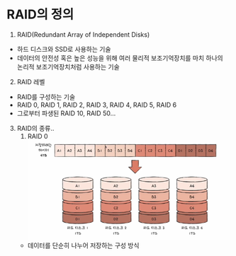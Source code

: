 # RAID의 정의

1) RAID(Redundant Array of Independent Disks)
- 하드 디스크와 SSD로 사용하는 기술
- 데이터의 안전성 혹은 높은 성능을 위해 여러 물리적 보조기억장치를 마치 하나의 논리적 보조기억장치처럼 사용하는 기술

2) RAID 레벨
- RAID를 구성하는 기술
- RAID 0, RAID 1, RAID 2, RAID 3, RAID 4, RAID 5, RAID 6
- 그로부터 파생된 RAID 10, RAID 50...

3) RAID의 종류..
    1. RAID 0
    ![alt text](../보조기억장치/image/image-11.png)
    - 데이터를 단순히 나누어 저장하는 구성 방식
    
